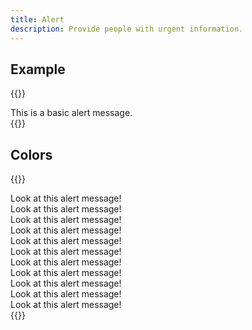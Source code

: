 ```yaml
---
title: Alert
description: Provide people with urgent information.
---
```


## Example
{{<example>}}
<div class="alert" role="alert">
  This is a basic alert message.
</div>
{{</example>}}

## Colors
{{<example>}}
<div class="alert alert-blue" role="alert">
  Look at this alert message!
</div>
<div class="alert alert-purple" role="alert">
  Look at this alert message!
</div>
<div class="alert alert-pink" role="alert">
  Look at this alert message!
</div>
<div class="alert alert-red" role="alert">
  Look at this alert message!
</div>
<div class="alert alert-orange" role="alert">
  Look at this alert message!
</div>
<div class="alert alert-yellow" role="alert">
  Look at this alert message!
</div>
<div class="alert alert-lime" role="alert">
  Look at this alert message!
</div>
<div class="alert alert-green" role="alert">
  Look at this alert message!
</div>
<div class="alert alert-light" role="alert">
  Look at this alert message!
</div>
<div class="alert alert-grey" role="alert">
  Look at this alert message!
</div>
<div class="alert alert-dark" role="alert">
  Look at this alert message!
</div>
{{</example>}}
